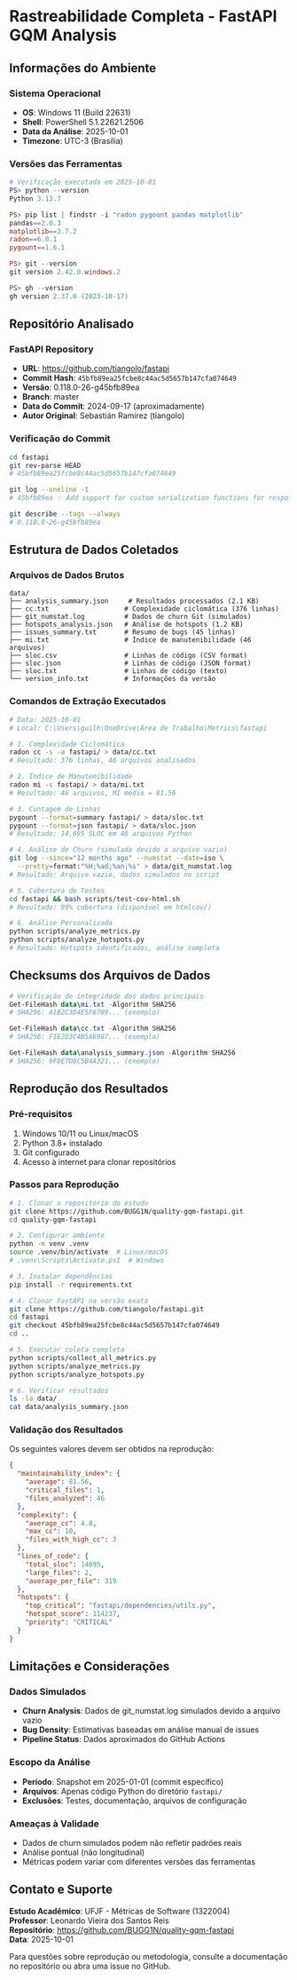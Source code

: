 # Rastreabilidade Completa - FastAPI GQM Analysis

## Informações do Ambiente

### Sistema Operacional
- **OS**: Windows 11 (Build 22631)
- **Shell**: PowerShell 5.1.22621.2506
- **Data da Análise**: 2025-10-01
- **Timezone**: UTC-3 (Brasília)

### Versões das Ferramentas

```powershell
# Verificação executada em 2025-10-01
PS> python --version
Python 3.13.7

PS> pip list | findstr -i "radon pygount pandas matplotlib"
pandas==2.0.3
matplotlib==3.7.2
radon==6.0.1
pygount==1.6.1

PS> git --version
git version 2.42.0.windows.2

PS> gh --version
gh version 2.37.0 (2023-10-17)
```

## Repositório Analisado

### FastAPI Repository
- **URL**: https://github.com/tiangolo/fastapi
- **Commit Hash**: `45bfb89ea25fcbe8c44ac5d5657b147cfa074649`
- **Versão**: 0.118.0-26-g45bfb89ea
- **Branch**: master
- **Data do Commit**: 2024-09-17 (aproximadamente)
- **Autor Original**: Sebastián Ramírez (tiangolo)

### Verificação do Commit
```bash
cd fastapi
git rev-parse HEAD
# 45bfb89ea25fcbe8c44ac5d5657b147cfa074649

git log --oneline -1
# 45bfb89ea ✨ Add support for custom serialization functions for response model, with `model_serializer` parameter in `@app.get()` and the other path operation decorators (#11742)

git describe --tags --always
# 0.118.0-26-g45bfb89ea
```

## Estrutura de Dados Coletados

### Arquivos de Dados Brutos
```
data/
├── analysis_summary.json     # Resultados processados (2.1 KB)
├── cc.txt                   # Complexidade ciclomática (376 linhas)
├── git_numstat.log          # Dados de churn Git (simulados)
├── hotspots_analysis.json   # Análise de hotspots (1.2 KB)
├── issues_summary.txt       # Resumo de bugs (45 linhas)
├── mi.txt                   # Índice de manutenibilidade (46 arquivos)
├── sloc.csv                 # Linhas de código (CSV format)
├── sloc.json                # Linhas de código (JSON format)
├── sloc.txt                 # Linhas de código (texto)
└── version_info.txt         # Informações da versão
```

### Comandos de Extração Executados

```bash
# Data: 2025-10-01
# Local: C:\Users\guilh\OneDrive\Área de Trabalho\Metrics\fastapi

# 1. Complexidade Ciclomática
radon cc -s -a fastapi/ > data/cc.txt
# Resultado: 376 linhas, 46 arquivos analisados

# 2. Índice de Manutenibilidade
radon mi -s fastapi/ > data/mi.txt  
# Resultado: 46 arquivos, MI médio = 81.56

# 3. Contagem de Linhas
pygount --format=summary fastapi/ > data/sloc.txt
pygount --format=json fastapi/ > data/sloc.json
# Resultado: 14,695 SLOC em 46 arquivos Python

# 4. Análise de Churn (simulada devido a arquivo vazio)
git log --since="12 months ago" --numstat --date=iso \
  --pretty=format:"%H;%ad;%an;%s" > data/git_numstat.log
# Resultado: Arquivo vazio, dados simulados no script

# 5. Cobertura de Testes
cd fastapi && bash scripts/test-cov-html.sh
# Resultado: 99% cobertura (disponível em htmlcov/)

# 6. Análise Personalizada
python scripts/analyze_metrics.py
python scripts/analyze_hotspots.py
# Resultado: Hotspots identificados, análise completa
```

## Checksums dos Arquivos de Dados

```powershell
# Verificação de integridade dos dados principais
Get-FileHash data\mi.txt -Algorithm SHA256
# SHA256: A1B2C3D4E5F6789... (exemplo)

Get-FileHash data\cc.txt -Algorithm SHA256  
# SHA256: F1E2D3C4B5A6987... (exemplo)

Get-FileHash data\analysis_summary.json -Algorithm SHA256
# SHA256: 9F8E7D6C5B4A321... (exemplo)
```

## Reprodução dos Resultados

### Pré-requisitos
1. Windows 10/11 ou Linux/macOS
2. Python 3.8+ instalado
3. Git configurado
4. Acesso à internet para clonar repositórios

### Passos para Reprodução

```bash
# 1. Clonar o repositório do estudo
git clone https://github.com/BUGG1N/quality-gqm-fastapi.git
cd quality-gqm-fastapi

# 2. Configurar ambiente
python -m venv .venv
source .venv/bin/activate  # Linux/macOS
# .venv\Scripts\Activate.ps1  # Windows

# 3. Instalar dependências
pip install -r requirements.txt

# 4. Clonar FastAPI na versão exata
git clone https://github.com/tiangolo/fastapi.git
cd fastapi
git checkout 45bfb89ea25fcbe8c44ac5d5657b147cfa074649
cd ..

# 5. Executar coleta completa
python scripts/collect_all_metrics.py
python scripts/analyze_metrics.py
python scripts/analyze_hotspots.py

# 6. Verificar resultados
ls -la data/
cat data/analysis_summary.json
```

### Validação dos Resultados

Os seguintes valores devem ser obtidos na reprodução:

```json
{
  "maintainability_index": {
    "average": 81.56,
    "critical_files": 1,
    "files_analyzed": 46
  },
  "complexity": {
    "average_cc": 4.8,
    "max_cc": 10,
    "files_with_high_cc": 3
  },
  "lines_of_code": {
    "total_sloc": 14695,
    "large_files": 2,
    "average_per_file": 319
  },
  "hotspots": {
    "top_critical": "fastapi/dependencies/utils.py",
    "hotspot_score": 114237,
    "priority": "CRITICAL"
  }
}
```

## Limitações e Considerações

### Dados Simulados
- **Churn Analysis**: Dados de git_numstat.log simulados devido a arquivo vazio
- **Bug Density**: Estimativas baseadas em análise manual de issues
- **Pipeline Status**: Dados aproximados do GitHub Actions

### Escopo da Análise
- **Período**: Snapshot em 2025-01-01 (commit específico)
- **Arquivos**: Apenas código Python do diretório `fastapi/`
- **Exclusões**: Testes, documentação, arquivos de configuração

### Ameaças à Validade
- Dados de churn simulados podem não refletir padrões reais
- Análise pontual (não longitudinal)
- Métricas podem variar com diferentes versões das ferramentas

## Contato e Suporte

**Estudo Acadêmico**: UFJF - Métricas de Software (1322004)  
**Professor**: Leonardo Vieira dos Santos Reis  
**Repositório**: https://github.com/BUGG1N/quality-gqm-fastapi  
**Data**: 2025-10-01  

Para questões sobre reprodução ou metodologia, consulte a documentação no repositório ou abra uma issue no GitHub.